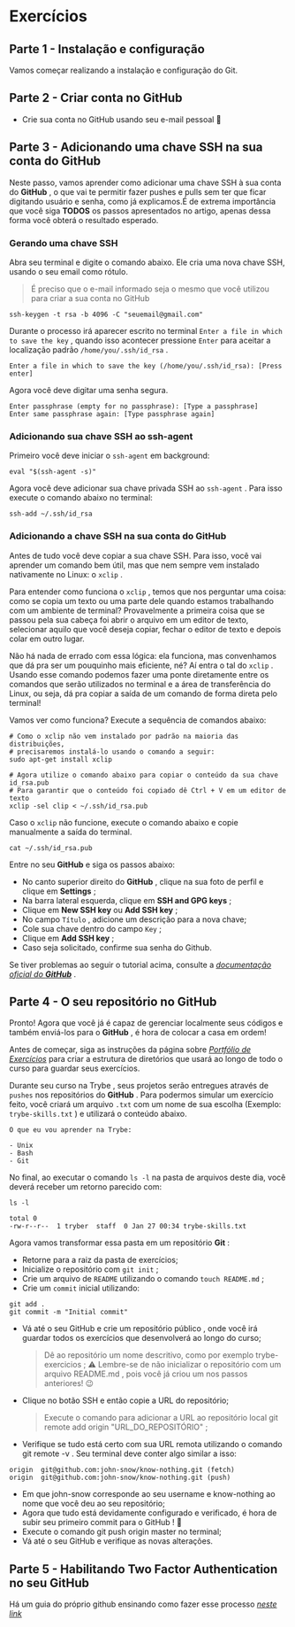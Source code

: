 # Exercícios

## Parte 1 - Instalação e configuração

Vamos começar realizando a instalação e configuração do Git.

## Parte 2 - Criar conta no GitHub

* Crie sua conta no GitHub usando seu e-mail pessoal 🐙

## Parte 3 - Adicionando uma chave SSH na sua conta do GitHub

Neste passo, vamos aprender como adicionar uma chave SSH à sua conta do **GitHub** , o que vai te permitir fazer pushes e pulls sem ter que ficar digitando usuário e senha, como já explicamos.É de extrema importância que você siga **TODOS** os passos apresentados no artigo, apenas dessa forma você obterá o resultado esperado.

### Gerando uma chave SSH

Abra seu terminal e digite o comando abaixo. Ele cria uma nova chave SSH, usando o seu email como rótulo.
>É preciso que o e-mail informado seja o mesmo que você utilizou para criar a sua conta no GitHub

```
ssh-keygen -t rsa -b 4096 -C "seuemail@gmail.com"
```
Durante o processo irá aparecer escrito no terminal `Enter a file in which to save the key` , quando isso acontecer pressione `Enter` para aceitar a localização padrão `/home/you/.ssh/id_rsa` .

```
Enter a file in which to save the key (/home/you/.ssh/id_rsa): [Press enter]
```
Agora você deve digitar uma senha segura.

```
Enter passphrase (empty for no passphrase): [Type a passphrase]
Enter same passphrase again: [Type passphrase again]
```

### Adicionando sua chave SSH ao ssh-agent

Primeiro você deve iniciar o `ssh-agent` em background:

```
eval "$(ssh-agent -s)"
```
Agora você deve adicionar sua chave privada SSH ao `ssh-agent` . Para isso execute o comando abaixo no terminal:

```
ssh-add ~/.ssh/id_rsa
```
### Adicionando a chave SSH na sua conta do GitHub

Antes de tudo você deve copiar a sua chave SSH. Para isso, você vai aprender um comando bem útil, mas que nem sempre vem instalado nativamente no Linux: o `xclip` .

Para entender como funciona o `xclip` , temos que nos perguntar uma coisa: como se copia um texto ou uma parte dele quando estamos trabalhando com um ambiente de terminal? Provavelmente a primeira coisa que se passou pela sua cabeça foi abrir o arquivo em um editor de texto, selecionar aquilo que você deseja copiar, fechar o editor de texto e depois colar em outro lugar.

Não há nada de errado com essa lógica: ela funciona, mas convenhamos que dá pra ser um pouquinho mais eficiente, né? Aí entra o tal do `xclip` . Usando esse comando podemos fazer uma ponte diretamente entre os comandos que serão utilizados no terminal e a área de transferência do Linux, ou seja, dá pra copiar a saída de um comando de forma direta pelo terminal!

Vamos ver como funciona? Execute a sequência de comandos abaixo:

```
# Como o xclip não vem instalado por padrão na maioria das distribuições,
# precisaremos instalá-lo usando o comando a seguir:
sudo apt-get install xclip

# Agora utilize o comando abaixo para copiar o conteúdo da sua chave id_rsa.pub
# Para garantir que o conteúdo foi copiado dê Ctrl + V em um editor de texto
xclip -sel clip < ~/.ssh/id_rsa.pub
```
Caso o `xclip` não funcione, execute o comando abaixo e copie manualmente a saída do terminal.

```
cat ~/.ssh/id_rsa.pub
```
Entre no seu **GitHub** e siga os passos abaixo:

* No canto superior direito do **GitHub** , clique na sua foto de perfil e clique em **Settings** ;
* Na barra lateral esquerda, clique em **SSH and GPG keys** ;
* Clique em **New SSH key** ou **Add SSH key** ;
* No campo `Título` , adicione um descrição para a nova chave;
* Cole sua chave dentro do campo `Key` ;
* Clique em **Add SSH key** ;
* Caso seja solicitado, confirme sua senha do Github.

Se tiver problemas ao seguir o tutorial acima, consulte a _[documentação oficial do **GitHub**](https://docs.github.com/en/authentication/connecting-to-github-with-ssh/adding-a-new-ssh-key-to-your-github-account)_ .

## Parte 4 - O seu repositório no GitHub

Pronto! Agora que você já é capaz de gerenciar localmente seus códigos e também enviá-los para o **GitHub** , é hora de colocar a casa em ordem!

Antes de começar, siga as instruções da página sobre _[Portfólio de Exercícios](https://app.betrybe.com/course/real-life-engineer/exercise-portfolio/#o-que-e)_ para criar a estrutura de diretórios que usará ao longo de todo o curso para guardar seus exercícios.

Durante seu curso na Trybe , seus projetos serão entregues através de `pushes` nos repositórios do **GitHub** . Para podermos simular um exercício feito, você criará um arquivo `.txt` com um nome de sua escolha (Exemplo: `trybe-skills.txt` ) e utilizará o conteúdo abaixo.

```
O que eu vou aprender na Trybe:

- Unix
- Bash
- Git
```
No final, ao executar o comando `ls -l` na pasta de arquivos deste dia, você deverá receber um retorno parecido com:

```
ls -l

total 0
-rw-r--r--  1 tryber  staff  0 Jan 27 00:34 trybe-skills.txt
```
Agora vamos transformar essa pasta em um repositório **Git** :
* Retorne para a raiz da pasta de exercícios;
* Inicialize o repositório com `git init` ;
* Crie um arquivo de `README` utilizando o comando `touch README.md` ;
* Crie um `commit` inicial utilizando:

```
git add .
git commit -m "Initial commit"
```
* Vá até o seu GitHub e crie um repositório público , onde você irá guardar todos os exercícios que desenvolverá ao longo do curso;
  >Dê ao repositório um nome descritivo, como por exemplo trybe-exercicios ;
  >⚠️ Lembre-se de não inicializar o repositório com um arquivo README.md , pois você já criou um nos passos anteriores! 😉
* Clique no botão SSH e então copie a URL do repositório;
  >Execute o comando para adicionar a URL ao repositório local git remote add origin "URL_DO_REPOSITÓRIO" ;
* Verifique se tudo está certo com sua URL remota utilizando o comando git remote -v . Seu terminal deve conter algo similar a isso:

```
origin  git@github.com:john-snow/know-nothing.git (fetch)
origin  git@github.com:john-snow/know-nothing.git (push)
```
* Em que john-snow corresponde ao seu username e know-nothing ao nome que você deu ao seu repositório;
* Agora que tudo está devidamente configurado e verificado, é hora de subir seu primeiro commit para o GitHub ! 🤩
* Execute o comando git push origin master no terminal;
* Vá até o seu GitHub e verifique as novas alterações.

## Parte 5 - Habilitando Two Factor Authentication no seu GitHub

Há um guia do próprio github ensinando como fazer esse processo _[neste link](https://docs.github.com/pt/authentication/securing-your-account-with-two-factor-authentication-2fa/configuring-two-factor-authentication)_
